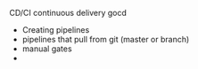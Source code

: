 CD/CI
continuous delivery
gocd
- Creating pipelines
- pipelines that pull from git (master or branch)
- manual gates
- 
